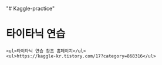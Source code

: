 "# Kaggle-practice" 

# 타이타닉 연습 

    <ul>타이타닉 연습 참조 홈페이지</ul>
    <ul>https://kaggle-kr.tistory.com/17?category=868316</ul>
  

